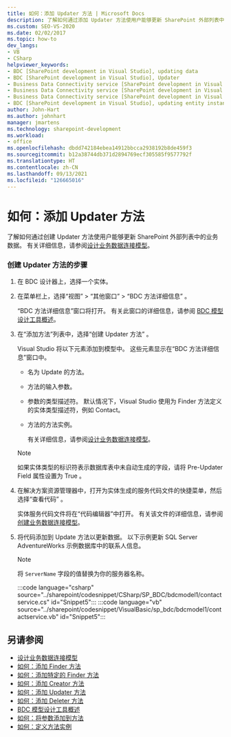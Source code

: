 ```yaml
---
title: 如何：添加 Updater 方法 | Microsoft Docs
description: 了解如何通过添加 Updater 方法使用户能够更新 SharePoint 外部列表中的业务数据。
ms.custom: SEO-VS-2020
ms.date: 02/02/2017
ms.topic: how-to
dev_langs:
- VB
- CSharp
helpviewer_keywords:
- BDC [SharePoint development in Visual Studio], updating data
- BDC [SharePoint development in Visual Studio], Updater
- Business Data Connectivity service [SharePoint development in Visual Studio], updating data
- Business Data Connectivity service [SharePoint development in Visual Studio], Updater
- Business Data Connectivity service [SharePoint development in Visual Studio], updating entity instances
- BDC [SharePoint development in Visual Studio], updating entity instances
author: John-Hart
ms.author: johnhart
manager: jmartens
ms.technology: sharepoint-development
ms.workload:
- office
ms.openlocfilehash: dbdd742184ebea14912bbcca2938192b8de459f3
ms.sourcegitcommit: b12a38744db371d2894769ecf305585f9577792f
ms.translationtype: HT
ms.contentlocale: zh-CN
ms.lasthandoff: 09/13/2021
ms.locfileid: "126665016"
---
```

# <a name="how-to-add-an-updater-method"></a>如何：添加 Updater 方法
  了解如何通过创建 Updater 方法使用户能够更新 SharePoint 外部列表中的业务数据。 有关详细信息，请参阅[设计业务数据连接模型](../sharepoint/designing-a-business-data-connectivity-model.md)。

### <a name="to-create-an-updater-method"></a>创建 Updater 方法的步骤

1. 在 BDC 设计器上，选择一个实体。

2. 在菜单栏上，选择“视图” > “其他窗口” > “BDC 方法详细信息”  。

    “BDC 方法详细信息”窗口将打开。 有关此窗口的详细信息，请参阅 [BDC 模型设计工具概述](../sharepoint/bdc-model-design-tools-overview.md)。

3. 在“添加方法”列表中，选择“创建 Updater 方法” 。

    Visual Studio 将以下元素添加到模型中。 这些元素显示在“BDC 方法详细信息”窗口中。

   - 名为 Update 的方法。

   - 方法的输入参数。

   - 参数的类型描述符。 默认情况下，Visual Studio 使用为 Finder 方法定义的实体类型描述符，例如 Contact。

   - 方法的方法实例。

     有关详细信息，请参阅[设计业务数据连接模型](../sharepoint/designing-a-business-data-connectivity-model.md)。

   > [!NOTE]
   > 如果实体类型的标识符表示数据库表中未自动生成的字段，请将 Pre-Updater Field 属性设置为 True 。

4. 在解决方案资源管理器中，打开为实体生成的服务代码文件的快捷菜单，然后选择“查看代码” 。

    实体服务代码文件将在“代码编辑器”中打开。 有关该文件的详细信息，请参阅[创建业务数据连接模型](../sharepoint/creating-a-business-data-connectivity-model.md)。

5. 将代码添加到 Update 方法以更新数据。 以下示例更新 SQL Server AdventureWorks 示例数据库中的联系人信息。

   > [!NOTE]
   > 将 `ServerName` 字段的值替换为你的服务器名称。

    :::code language="csharp" source="../sharepoint/codesnippet/CSharp/SP_BDC/bdcmodel1/contactservice.cs" id="Snippet5":::
    :::code language="vb" source="../sharepoint/codesnippet/VisualBasic/sp_bdc/bdcmodel1/contactservice.vb" id="Snippet5":::

## <a name="see-also"></a>另请参阅
- [设计业务数据连接模型](../sharepoint/designing-a-business-data-connectivity-model.md)
- [如何：添加 Finder 方法](../sharepoint/how-to-add-a-finder-method.md)
- [如何：添加特定的 Finder 方法](../sharepoint/how-to-add-a-specific-finder-method.md)
- [如何：添加 Creator 方法](../sharepoint/how-to-add-a-creator-method.md)
- [如何：添加 Updater 方法](../sharepoint/how-to-add-an-updater-method.md)
- [如何：添加 Deleter 方法](../sharepoint/how-to-add-a-deleter-method.md)
- [BDC 模型设计工具概述](../sharepoint/bdc-model-design-tools-overview.md)
- [如何：将参数添加到方法](../sharepoint/how-to-add-a-parameter-to-a-method.md)
- [如何：定义方法实例](../sharepoint/how-to-define-a-method-instance.md)
